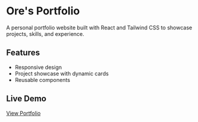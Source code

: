 # Ore's Portfolio

A personal portfolio website built with React and Tailwind CSS to showcase projects, skills, and experience.
## Features
- Responsive design
- Project showcase with dynamic cards
- Reusable components

## Live Demo
[View Portfolio](https://your-vercel-link.vercel.app)
